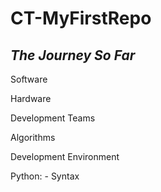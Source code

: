 # **CT-MyFirstRepo**
## ***The Journey So Far***

Software

Hardware

Development Teams

Algorithms

Development Environment

Python:
    - Syntax